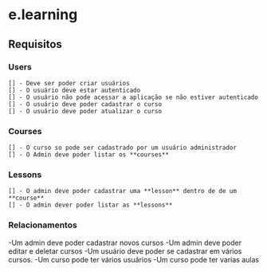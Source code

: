 
# e.learning

## Requisitos

### Users

    [] - Deve ser poder criar usuários
    [] - O usuário deve estar autenticado
    [] - O usuário não pode acessar a aplicação se não estiver autenticado
    [] - O usuário deve poder cadastrar o curso
    [] - O usuário deve poder atualizar o curso

### Courses

    [] - O curso so pode ser cadastrado por um usuário administrador
    [] - O Admin deve poder listar os **courses**

### Lessons

    [] - O admin deve poder cadastrar uma **lesson** dentro de de um **course**
    [] - O admin dever poder listar as **lessons**

### Relacionamentos

  -Um admin deve poder cadastrar novos cursos
  -Um admin deve poder editar e deletar cursos
  -Um usuário deve poder se cadastrar em vários cursos.
  -Um curso pode ter vários  usuários
  -Um curso pode ter varias aulas
